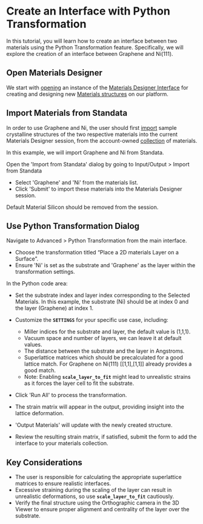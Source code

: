 # Create an Interface with Python Transformation

In this tutorial, you will learn how to create an interface between two materials using the Python Transformation feature. Specifically, we will explore the creation of an interface between Graphene and Ni(111).

## Open Materials Designer

We start with [opening](../../entities-general/actions/create.md) an instance of the [Materials Designer Interface](../../materials-designer/overview.md) for creating and designing new [Materials structures](../../materials/overview.md) on our platform.

## Import Materials from Standata

In order to use Graphene and Ni, the user should first [import](../../materials-designer/header-menu/input-output/import.md) sample crystalline structures of the two respective materials into the current Materials Designer session, from the account-owned [collection](../../accounts/collections.md) of materials.

In this example, we will import Graphene and Ni from Standata.

Open the 'Import from Standata' dialog by going to Input/Output > Import from Standata

- Select 'Graphene' and 'Ni' from the materials list.
- Click 'Submit' to import these materials into the Materials Designer session.

Default Material Silicon should be removed from the session.

## Use Python Transformation Dialog

Navigate to Advanced > Python Transformation from the main interface.

- Choose the transformation titled “Place a 2D materials Layer on a Surface”.
- Ensure 'Ni' is set as the substrate and 'Graphene' as the layer within the transformation settings.

In the Python code area:

- Set the substrate index and layer index corresponding to the Selected Materials. In this example, the substrate (Ni) should be at index 0 and the layer (Graphene) at index 1.
- Customize the **`SETTINGS`** for your specific use case, including:
    - Miller indices for the substrate and layer, the default value is (1,1,1).
    - Vacuum space and number of layers, we can leave it at default values.
    - The distance between the substrate and the layer in Angstroms.
    - Superlattice matrices which should be precalculated for a good lattice match. For Graphene on Ni(111) [[1,1],[1,1]] already provides a good match.
    - Note: Enabling **`scale_layer_to_fit`** might lead to unrealistic strains as it forces the layer cell to fit the substrate.

- Click 'Run All' to process the transformation.
- The strain matrix will appear in the output, providing insight into the lattice deformation.
- 'Output Materials' will update with the newly created structure.
- Review the resulting strain matrix, if satisfied, submit the form to add the interface to your materials collection.

## **Key Considerations**

- The user is responsible for calculating the appropriate superlattice matrices to ensure realistic interfaces.
- Excessive straining during the scaling of the layer can result in unrealistic deformations, so use **`scale_layer_to_fit`** cautiously.
- Verify the final structure using the Orthographic camera in the 3D Viewer to ensure proper alignment and centrality of the layer over the substrate.
